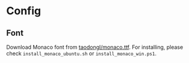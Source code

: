 # Config

## Font

Download Monaco font from [taodongl/monaco.ttf](https://github.com/taodongl/monaco.ttf). For installing, please check `install_monaco_ubuntu.sh` or `install_monaco_win.ps1`.

